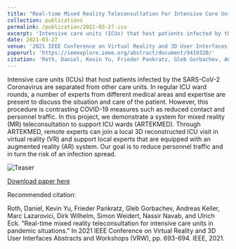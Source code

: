 ```yaml
---
title: "Real-time Mixed Reality Teleconsultation For Intensive Care Units In Pandemic Situations"
collection: publications
permalink: /publication/2021-03-27-icu
excerpt: 'Intensive care units (ICUs) that host patients infected by the SARS-CoV-2 Coronavirus are separated from other care units. In regular ICU ward rounds, a number of experts from different medical areas and expertise are present to discuss the situation and care of the patient. However, this procedure is contrasting COVID-19 measures such as reduced contact and personnel traffic. In this project, we demonstrate a system for mixed reality (MR) teleconsultation to support ICU wards (ARTEKMED). Through ARTEKMED, remote experts can join a local 3D reconstructed ICU visit in virtual reality (VR) and support local experts that are equipped with an augmented reality (AR) system. Our goal is to reduce personnel traffic and in turn the risk of an infection spread.'
date: 2021-03-27
venue: '2021 IEEE Conference on Virtual Reality and 3D User Interfaces Abstracts and Workshops (VRW)'
paperurl: 'https://ieeexplore.ieee.org/abstract/document/9419320/'
citation: 'Roth, Daniel, Kevin Yu, Frieder Pankratz, Gleb Gorbachev, Andreas Keller, Marc Lazarovici, Dirk Wilhelm, Simon Weidert, Nassir Navab, and Ulrich Eck. "Real-time mixed reality teleconsultation for intensive care units in pandemic situations." In 2021 IEEE Conference on Virtual Reality and 3D User Interfaces Abstracts and Workshops (VRW), pp. 693-694. IEEE, 2021.'
---
```

Intensive care units (ICUs) that host patients infected by the SARS-CoV-2 Coronavirus are separated from other care units. In regular ICU ward rounds, a number of experts from different medical areas and expertise are present to discuss the situation and care of the patient. However, this procedure is contrasting COVID-19 measures such as reduced contact and personnel traffic. In this project, we demonstrate a system for mixed reality (MR) teleconsultation to support ICU wards (ARTEKMED). Through ARTEKMED, remote experts can join a local 3D reconstructed ICU visit in virtual reality (VR) and support local experts that are equipped with an augmented reality (AR) system. Our goal is to reduce personnel traffic and in turn the risk of an infection spread.

![Teaser](images/CovidVisiteTeaser.png)

[Download paper here](https://www.researchgate.net/profile/Kevin_Yu22/publication/351378992_Real-time_Mixed_Reality_Teleconsultation_for_Intensive_Care_Units_in_Pandemic_Situations/links/614ae7f1a3df59440ba156ad/Real-time-Mixed-Reality-Teleconsultation-for-Intensive-Care-Units-in-Pandemic-Situations.pdf)


Recommended citation: 

Roth, Daniel, Kevin Yu, Frieder Pankratz, Gleb Gorbachev, Andreas Keller, Marc Lazarovici, Dirk Wilhelm, Simon Weidert, Nassir Navab, and Ulrich Eck. "Real-time mixed reality teleconsultation for intensive care units in pandemic situations." In 2021 IEEE Conference on Virtual Reality and 3D User Interfaces Abstracts and Workshops (VRW), pp. 693-694. IEEE, 2021.